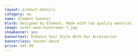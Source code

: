 ```yaml
---
layout: product-details
category: ow
name: Element Sweater
blurb: Designed by Element. Made with top quality material.
image: outer-wear/outerwear-7.jpg
showbanner: yes
bannertext: Enhance Your Style With Our Accessories
bannerclass: banner-about
price: $45.99
---
```


